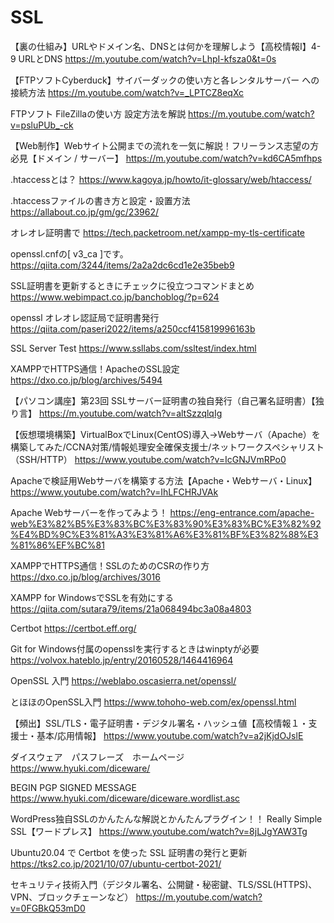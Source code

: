 # SSL
【裏の仕組み】URLやドメイン名、DNSとは何かを理解しよう【高校情報Ⅰ】4-9 URLとDNS
https://m.youtube.com/watch?v=LhpI-kfsza0&t=0s

【FTPソフトCyberduck】サイバーダックの使い方と各レンタルサーバー への接続方法
https://m.youtube.com/watch?v=_LPTCZ8eqXc

FTPソフト FileZillaの使い方 設定方法を解説
https://m.youtube.com/watch?v=psluPUb_-ck

【Web制作】Webサイト公開までの流れを一気に解説！フリーランス志望の方必見【ドメイン / サーバー】
https://m.youtube.com/watch?v=kd6CA5mfhps

.htaccessとは？
https://www.kagoya.jp/howto/it-glossary/web/htaccess/

.htaccessファイルの書き方と設定・設置方法
https://allabout.co.jp/gm/gc/23962/

オレオレ証明書で
https://tech.packetroom.net/xampp-my-tls-certificate

openssl.cnfの[ v3_ca ]です。
https://qiita.com/3244/items/2a2a2dc6cd1e2e35beb9

SSL証明書を更新するときにチェックに役立つコマンドまとめ
https://www.webimpact.co.jp/banchoblog/?p=624

openssl オレオレ認証局で証明書発行
https://qiita.com/paseri2022/items/a250ccf415819996163b

SSL Server Test
https://www.ssllabs.com/ssltest/index.html


XAMPPでHTTPS通信！ApacheのSSL設定
https://dxo.co.jp/blog/archives/5494

【パソコン講座】第23回 SSLサーバー証明書の独自発行（自己署名証明書）【独り言】
https://m.youtube.com/watch?v=altSzzqlqIg

【仮想環境構築】VirtualBoxでLinux(CentOS)導入→Webサーバ（Apache）を構築してみた/CCNA対策/情報処理安全確保支援士/ネットワークスペシャリスト（SSH/HTTP）
https://www.youtube.com/watch?v=IcGNJVmRPo0


Apacheで検証用Webサーバを構築する方法【Apache・Webサーバ・Linux】
https://www.youtube.com/watch?v=IhLFCHRJVAk

Apache Webサーバーを作ってみよう！
https://eng-entrance.com/apache-web%E3%82%B5%E3%83%BC%E3%83%90%E3%83%BC%E3%82%92%E4%BD%9C%E3%81%A3%E3%81%A6%E3%81%BF%E3%82%88%E3%81%86%EF%BC%81


XAMPPでHTTPS通信！SSLのためのCSRの作り方
https://dxo.co.jp/blog/archives/3016

XAMPP for WindowsでSSLを有効にする
https://qiita.com/sutara79/items/21a068494bc3a08a4803

Certbot
https://certbot.eff.org/

Git for Windows付属のopensslを実行するときはwinptyが必要
https://volvox.hateblo.jp/entry/20160528/1464416964

OpenSSL 入門
https://weblabo.oscasierra.net/openssl/

とほほのOpenSSL入門
https://www.tohoho-web.com/ex/openssl.html

【頻出】SSL/TLS・電子証明書・デジタル署名・ハッシュ値【高校情報１・支援士・基本/応用情報】
https://www.youtube.com/watch?v=a2jKjdOJslE

ダイスウェア　パスフレーズ　ホームページ
https://www.hyuki.com/diceware/

BEGIN PGP SIGNED MESSAGE
https://www.hyuki.com/diceware/diceware.wordlist.asc


WordPress独自SSLのかんたんな解説とかんたんプラグイン！！ Really Simple SSL【ワードプレス】
https://www.youtube.com/watch?v=8jLJgYAW3Tg

Ubuntu20.04 で Certbot を使った SSL 証明書の発行と更新
https://tks2.co.jp/2021/10/07/ubuntu-certbot-2021/

セキュリティ技術入門（デジタル署名、公開鍵・秘密鍵、TLS/SSL(HTTPS)、VPN、ブロックチェーンなど）
https://m.youtube.com/watch?v=0FGBkQ53mD0




